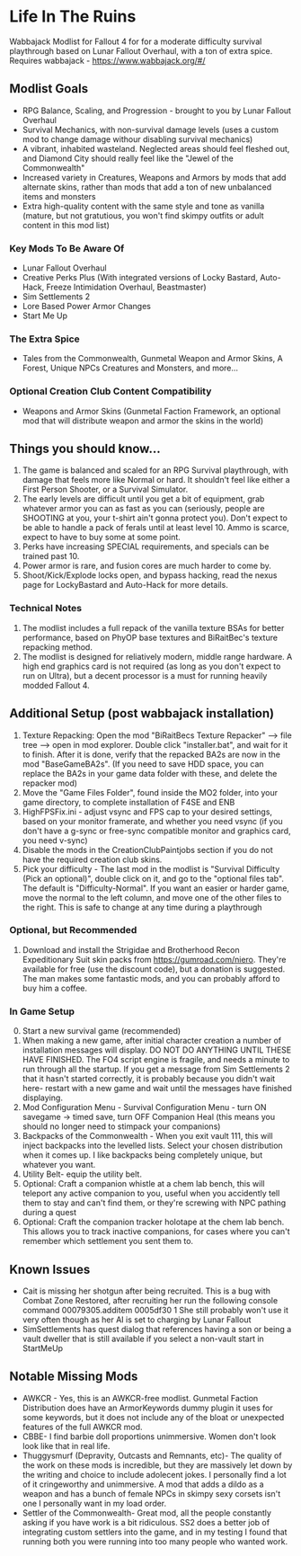 # Life In The Ruins
Wabbajack Modlist for Fallout 4 for for a moderate difficulty survival playthrough based on Lunar Fallout Overhaul, with a ton of extra spice.
Requires wabbajack - https://www.wabbajack.org/#/

## Modlist Goals
- RPG Balance, Scaling, and Progression - brought to you by Lunar Fallout Overhaul
- Survival Mechanics, with non-survival damage levels (uses a custom mod to change damage withour disabling survival mechanics)
- A vibrant, inhabited wasteland. Neglected areas should feel fleshed out, and Diamond City should really feel like the "Jewel of the Commonwealth"
- Increased variety in Creatures, Weapons and Armors by mods that add alternate skins, rather than mods that add a ton of new unbalanced items and monsters
- Extra high-quality content with the same style and tone as vanilla (mature, but not gratutious, you won't find skimpy outfits or adult content in this mod list)

### Key Mods To Be Aware Of 
- Lunar Fallout Overhaul
- Creative Perks Plus (With integrated versions of Locky Bastard, Auto-Hack, Freeze Intimidation Overhaul, Beastmaster)
- Sim Settlements 2
- Lore Based Power Armor Changes
- Start Me Up

### The Extra Spice
- Tales from the Commonwealth, Gunmetal Weapon and Armor Skins, A Forest, Unique NPCs Creatures and Monsters, and more...

### Optional Creation Club Content Compatibility
- Weapons and Armor Skins (Gunmetal Faction Framework, an optional mod that will distribute weapon and armor the skins in the world)

## Things you should know...
1) The game is balanced and scaled for an RPG Survival playthrough, with damage that feels more like Normal or hard. It shouldn't feel like either a First Person Shooter, or a Survival Simulator.
2) The early levels are difficult until you get a bit of equipment, grab whatever armor you can as fast as you can (seriously, people are SHOOTING at you, your t-shirt ain't gonna protect you). Don't expect to be able to handle a pack of ferals until at least level 10. Ammo is scarce, expect to have to buy some at some point.
4) Perks have increasing SPECIAL requirements, and specials can be trained past 10.
5) Power armor is rare, and fusion cores are much harder to come by.
6) Shoot/Kick/Explode locks open, and bypass hacking, read the nexus page for LockyBastard and Auto-Hack for more details.

### Technical Notes
1) The modlist includes a full repack of the vanilla texture BSAs for better performance, based on PhyOP base textures and BiRaitBec's texture repacking method.
2) The modlist is designed for reliatively modern, middle range hardware. A high end graphics card is not required (as long as you don't expect to run on Ultra), but a decent processor is a must for running heavily modded Fallout 4.

## Additional Setup (post wabbajack installation)
1) Texture Repacking: Open the mod "BiRaitBecs Texture Repacker" --> file tree --> open in mod explorer. Double click "installer.bat", and wait for it to finish. After it is done, verify that the repacked BA2s are now in the mod "BaseGameBA2s". (If you need to save HDD space, you can replace the BA2s in your game data folder with these, and delete the repacker mod)
2) Move the "Game Files Folder", found inside the MO2 folder, into your game directory, to complete installation of F4SE and ENB
3) HighFPSFix.ini - adjust vsync and FPS cap to your desired settings, based on your monitor framerate, and whether you need vsync (if you don't have a g-sync or free-sync compatible monitor and graphics card, you need v-sync)
4) Disable the mods in the CreationClubPaintjobs section if you do not have the required creation club skins.
5) Pick your difficulty - The last mod in the modlist is "Survival Difficulty (Pick an optional)", double click on it, and go to the "optional files tab". The default is "Difficulty-Normal". If you want an easier or harder game, move the normal to the left column, and move one of the other files to the right. This is safe to change at any time during a playthrough

### Optional, but Recommended
1) Download and install the Strigidae and Brotherhood Recon Expeditionary Suit skin packs from https://gumroad.com/niero. They're available for free (use the discount code), but a donation is suggested. The man makes some fantastic mods, and you can probably afford to buy him a coffee.

### In Game Setup
0) Start a new survival game (recommended)
1) When making a new game, after initial character creation a number of installation messages will display. DO NOT DO ANYTHING UNTIL THESE HAVE FINISHED. The FO4 script engine is fragile, and needs a minute to run through all the startup. If you get a message from Sim Settlements 2 that it hasn't started correctly, it is probably because you didn't wait here- restart with a new game and wait until the messages have finished displaying.
3) Mod Configuration Menu - Survival Configuration Menu - turn ON savegame -> timed save, turn OFF Companion Heal (this means you should no longer need to stimpack your companions)
4) Backpacks of the Commonwealth - When you exit vault 111, this will inject backpacks into the levelled lists. Select your chosen distribution when it comes up. I like backpacks being completely unique, but whatever you want.
5) Utility Belt- equip the utility belt.
6) Optional: Craft a companion whistle at a chem lab bench, this will teleport any active companion to you, useful when you accidently tell them to stay and can't find them, or they're screwing with NPC pathing during a quest
7) Optional: Craft the companion tracker holotape at the chem lab bench. This allows you to track inactive companions, for cases where you can't remember which settlement you sent them to.

## Known Issues
- Cait is missing her shotgun after being recruited. This is a bug with Combat Zone Restored, after recruiting her run the following console command
00079305.additem 0005df30 1
She still probably won't use it very often though as her AI is set to charging by Lunar Fallout
- SimSettlements has quest dialog that references having a son or being a vault dweller that is still available if you select a non-vault start in StartMeUp

## Notable Missing Mods
- AWKCR - Yes, this is an AWKCR-free modlist. Gunmetal Faction Distribution does have an ArmorKeywords dummy plugin it uses for some keywords, but it does not include any of the bloat or unexpected features of the full AWKCR mod.
- CBBE- I find barbie doll proportions unimmersive. Women don't look look like that in real life.
- Thuggysmurf (Depravity, Outcasts and Remnants, etc)- The quality of the work on these mods is incredible, but they are massively let down by the writing and choice to include adolecent jokes. I personally find a lot of it cringeworthy and unimmersive. A mod that adds a dildo as a weapon and has a bunch of female NPCs in skimpy sexy corsets isn't one I personally want in my load order.
- Settler of the Commonwealth- Great mod, all the people constantly asking if you have work is a bit ridiculous. SS2 does a better job of integrating custom settlers into the game, and in my testing I found that running both you were running into too many people who wanted work.